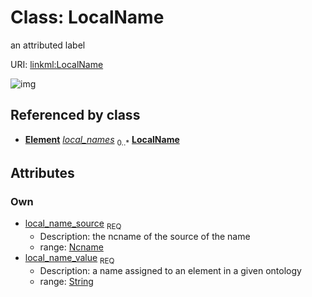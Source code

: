
# Class: LocalName


an attributed label

URI: [linkml:LocalName](https://w3id.org/linkml/LocalName)


![img](http://yuml.me/diagram/nofunky;dir:TB/class/[Element]++-%20local_names%200..*>[LocalName&#124;local_name_source(pk):ncname;local_name_value:string],[Element])

## Referenced by class

 *  **[Element](Element.md)** *[local_names](local_names.md)*  <sub>0..*</sub>  **[LocalName](LocalName.md)**

## Attributes


### Own

 * [local_name_source](local_name_source.md)  <sub>REQ</sub>
     * Description: the ncname of the source of the name
     * range: [Ncname](types/Ncname.md)
 * [local_name_value](local_name_value.md)  <sub>REQ</sub>
     * Description: a name assigned to an element in a given ontology
     * range: [String](types/String.md)
